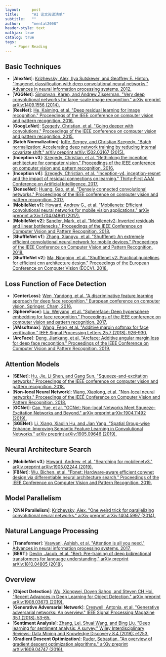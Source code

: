```yaml
---
layout:     post
title:      "AI 论文阅读清单"
subtitle:   ""
author:     "mental2008"
header-style: text
mathjax: true
catalog: true
tags:
    - Paper Reading
---
```


## Basic Techniques

- [**AlexNet**]: [Krizhevsky, Alex, Ilya Sutskever, and Geoffrey E. Hinton. "Imagenet classification with deep convolutional neural networks." Advances in neural information processing systems. 2012.](https://papers.nips.cc/paper/4824-imagenet-classification-with-deep-convolutional-neural-networks.pdf)
- [**VGGNet**]: [Simonyan, Karen, and Andrew Zisserman. "Very deep convolutional networks for large-scale image recognition." arXiv preprint arXiv:1409.1556 (2014).](https://arxiv.org/abs/1409.1556)
- [**ResNet**]: [He, Kaiming, et al. "Deep residual learning for image recognition." Proceedings of the IEEE conference on computer vision and pattern recognition. 2016.](https://arxiv.org/abs/1512.03385)
- [**GoogLeNet**]: [Szegedy, Christian, et al. "Going deeper with convolutions." Proceedings of the IEEE conference on computer vision and pattern recognition. 2015.](https://arxiv.org/abs/1409.4842)
- [**Batch Normalization**]: [Ioffe, Sergey, and Christian Szegedy. "Batch normalization: Accelerating deep network training by reducing internal covariate shift." arXiv preprint arXiv:1502.03167 (2015).](https://arxiv.org/abs/1502.03167)
- [**Inception v3**]: [Szegedy, Christian, et al. "Rethinking the inception architecture for computer vision." Proceedings of the IEEE conference on computer vision and pattern recognition. 2016.](https://arxiv.org/abs/1512.00567)
- [**Inception v4**]: [Szegedy, Christian, et al. "Inception-v4, inception-resnet and the impact of residual connections on learning." Thirty-First AAAI Conference on Artificial Intelligence. 2017.](https://arxiv.org/abs/1602.07261)
- [**DenseNet**]: [Huang, Gao, et al. "Densely connected convolutional networks." Proceedings of the IEEE conference on computer vision and pattern recognition. 2017.](https://arxiv.org/abs/1608.06993)
- [**MobileNet v1**]: [Howard, Andrew G., et al. "Mobilenets: Efficient convolutional neural networks for mobile vision applications." arXiv preprint arXiv:1704.04861 (2017).](https://arxiv.org/abs/1704.04861)
- [**MobileNet v2**]: [Sandler, Mark, et al. "Mobilenetv2: Inverted residuals and linear bottlenecks." Proceedings of the IEEE Conference on Computer Vision and Pattern Recognition. 2018.](https://arxiv.org/abs/1801.04381)
- [**ShuffleNet v1**]: [Zhang, Xiangyu, et al. "Shufflenet: An extremely efficient convolutional neural network for mobile devices." Proceedings of the IEEE Conference on Computer Vision and Pattern Recognition. 2018.](https://arxiv.org/abs/1707.01083)
- [**ShuffleNet v2**]: [Ma, Ningning, et al. "Shufflenet v2: Practical guidelines for efficient cnn architecture design." Proceedings of the European Conference on Computer Vision (ECCV). 2018.](https://arxiv.org/abs/1807.11164)

## Loss Function of Face Detection

- [**CenterLoss**]: [Wen, Yandong, et al. "A discriminative feature learning approach for deep face recognition." European conference on computer vision. Springer, Cham, 2016.](http://ydwen.github.io/papers/WenECCV16.pdf)
- [**SphereFace**]: [Liu, Weiyang, et al. "Sphereface: Deep hypersphere embedding for face recognition." Proceedings of the IEEE conference on computer vision and pattern recognition. 2017.](https://arxiv.org/abs/1704.08063)
- [**AMsoftmax**]: [Wang, Feng, et al. "Additive margin softmax for face verification." IEEE Signal Processing Letters 25.7 (2018): 926-930.](https://arxiv.org/abs/1801.05599)
- [**ArcFace**]: [Deng, Jiankang, et al. "Arcface: Additive angular margin loss for deep face recognition." Proceedings of the IEEE Conference on Computer Vision and Pattern Recognition. 2019.](https://arxiv.org/abs/1801.07698)

## Attention Models

- [**SENet**]: [Hu, Jie, Li Shen, and Gang Sun. "Squeeze-and-excitation networks." Proceedings of the IEEE conference on computer vision and pattern recognition. 2018.](https://arxiv.org/abs/1709.01507)
- [**Non-local Neural Network**]: [Wang, Xiaolong, et al. "Non-local neural networks." Proceedings of the IEEE Conference on Computer Vision and Pattern Recognition. 2018.](https://arxiv.org/abs/1711.07971)
- [**GCNet**]: [Cao, Yue, et al. "GCNet: Non-local Networks Meet Squeeze-Excitation Networks and Beyond." arXiv preprint arXiv:1904.11492 (2019).](https://arxiv.org/abs/1904.11492)
- [**SGENet**]: [Li, Xiang, Xiaolin Hu, and Jian Yang. "Spatial Group-wise Enhance: Improving Semantic Feature Learning in Convolutional Networks." arXiv preprint arXiv:1905.09646 (2019).](https://arxiv.org/abs/1905.09646)

## Neural Architecture Search

- [**MobileNet v3**]: [Howard, Andrew, et al. "Searching for mobilenetv3." arXiv preprint arXiv:1905.02244 (2019).](https://arxiv.org/abs/1905.02244)
- [**FBNet**]: [Wu, Bichen, et al. "Fbnet: Hardware-aware efficient convnet design via differentiable neural architecture search." Proceedings of the IEEE Conference on Computer Vision and Pattern Recognition. 2019.](https://arxiv.org/abs/1812.03443)

## Model Parallelism

- [**CNN Parallelism**]: [Krizhevsky, Alex. "One weird trick for parallelizing convolutional neural networks." arXiv preprint arXiv:1404.5997 (2014).](https://arxiv.org/abs/1404.5997)

## Natural Language Processing

- [**Transformer**]: [Vaswani, Ashish, et al. "Attention is all you need." Advances in neural information processing systems. 2017.](https://arxiv.org/abs/1706.03762)
- [**BERT**]: [Devlin, Jacob, et al. "Bert: Pre-training of deep bidirectional transformers for language understanding." arXiv preprint arXiv:1810.04805 (2018).](https://arxiv.org/abs/1810.04805)

## Overview

- [**Object Detection**]: [Wu, Xiongwei, Doyen Sahoo, and Steven CH Hoi. "Recent Advances in Deep Learning for Object Detection." arXiv preprint arXiv:1908.03673 (2019).](https://arxiv.org/abs/1908.03673)
- [**Generative Adversarial Network**]: [Creswell, Antonia, et al. "Generative adversarial networks: An overview." IEEE Signal Processing Magazine 35.1 (2018): 53-65.](https://arxiv.org/abs/1710.07035)
- [**Sentiment Analysis**]: [Zhang, Lei, Shuai Wang, and Bing Liu. "Deep learning for sentiment analysis: A survey." Wiley Interdisciplinary Reviews: Data Mining and Knowledge Discovery 8.4 (2018): e1253.](https://arxiv.org/abs/1801.07883)
- [**Gradient Descent Optimization**]: [Ruder, Sebastian. "An overview of gradient descent optimization algorithms." arXiv preprint arXiv:1609.04747 (2016).](https://arxiv.org/abs/1609.04747)
